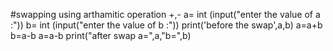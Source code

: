 #swapping using arthamitic operation +,-
a= int (input("enter the value of a :"))
b= int (input("enter the value of b :"))
print('before the swap',a,b)
a=a+b
b=a-b
a=a-b
print("after swap a=",a,"b=",b)
